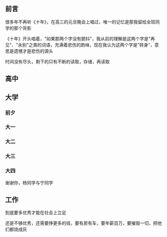 <!--
 * @Description: 
 * @Version: 1.0
 * @Author: DaLao
 * @Email: dalao_li@163.com
 * @Date: 2022-03-23 23:06:06
 * @LastEditors: dalao
 * @LastEditTime: 2022-04-20 22:46:53
-->

## 前言


很多年不再听《十年》，在高三的元旦晚会上唱过，唯一的记忆是那我留给全班同学的那个背影

《十年》开头唱着，"如果那两个字没有颤抖"，我从前的理解是这两个字是"再见"、"永别"之类的词语，充满着悲伤的韵味，现在我认为这两个字是"转身"，意思是遗憾才是悲伤的源头

时间没有尽头，剩下的只有不断的读取，存储，再读取


## 高中


## 大学


### 前夕


### 大一


### 大二


### 大三


### 大四

谢谢你，杨同学与宁同学



## 工作


到底要多优秀才能在社会上立足

还是不够优秀，还需要挣更多的钱，要有房有车，要年薪百万，要摧毁一切，把他们都烧成灰




